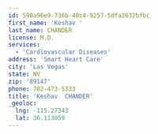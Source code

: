 ```yaml
---
id: 590a96e9-736b-40c4-9257-5dfa2632bfbc
first_name: 'Keshav '
last_name: CHANDER
license: M.D.
services:
  - 'Cardiovascular Diseases'
address: 'Smart Heart Care'
city: 'Las Vegas'
state: NV
zip: '89147'
phone: 702-473-5333
title: 'Keshav  CHANDER'
_geoloc:
  lng: -115.27343
  lat: 36.113059
---
```

